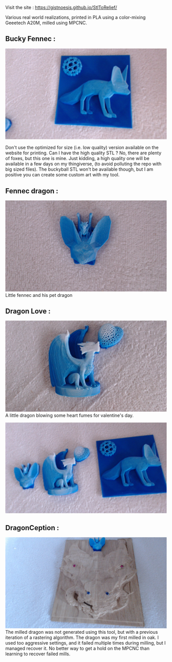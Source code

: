 Visit the site : 
https://gistnoesis.github.io/StlToRelief/

Various real world realizations, printed in PLA using a color-mixing Geeetech A20M, milled using MPCNC.

## Bucky Fennec :
![Bucky Fennec](https://raw.githubusercontent.com/gistnoesis/StlToRelief/master/pictures/3d-printed-BuckyFennec.jpg)

Don't use the optimized for size (i.e. low quality) version available on the website for printing.
Can I have the high quality STL ? No, there are plenty of foxes, but this one is mine.
Just kidding, a high quality one will be available in a few days on my thingiverse, (to avoid polluting the repo with big sized files). The buckyball STL won't be available though, but I am positive you can create some custom art with my tool.

## Fennec dragon :
![Fennec dragon](https://raw.githubusercontent.com/gistnoesis/StlToRelief/master/pictures/3d-printed-fennec-dragon.jpg)
Little fennec and his pet dragon

## Dragon Love :
![dragon love](https://raw.githubusercontent.com/gistnoesis/StlToRelief/master/pictures/3d-pinted-dragon-love.jpg)
A little dragon blowing some heart fumes for valentine's day.

![Side by Side for Scale](https://raw.githubusercontent.com/gistnoesis/StlToRelief/master/pictures/sidebysideforscale.jpg)

## DragonCeption :
![dragonception](https://raw.githubusercontent.com/gistnoesis/StlToRelief/master/pictures/dragonception.jpg)
The milled dragon was not generated using this tool, but with a previous iteration of a rastering algorithm. The dragon was my first milled in oak. I used too aggressive settings, and it failed multiple times during milling, but I managed recover it. No better way to get a hold on the MPCNC than learning to recover failed mills.
